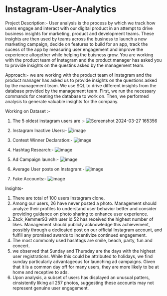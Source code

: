 # Instagram-User-Analytics
Project Description:-
User analysis is the process by which we track how users engage and interact with our digital product in an attempt to drive business insights for marketing, product and development teams. These insights are then used by teams across the business to launch a new marketing campaign, decide on features to build for an app, track the sucess of the app by measuring user engagement and improve the experience altogether while helping the buisness grow. You are working with the product team of Instagram and the product manager has asked you to provide insights on the questins asked by the management team.

Approach:-
we are working with the product team of Instagram and the product manager has asked us to provide insights on the questions asked by the management team. We use SQL to drive different insights from the database provided by the management team. First, we run the necessary commands for creating the database to work on. Then, we performed analysis to generate valuable insights for the company.

Working on Dataset :-
1. The 5 oldest instagram users are :-
   ![Screenshot 2024-03-27 165356](https://github.com/22priyanka95/Instagram-User-Analytics/assets/165151181/2f12c964-e9c1-44d9-a400-be3c6175a72c)




2. Instagram Inactive Users:-
   ![image](https://github.com/22priyanka95/Instagram-User-Analytics/assets/165151181/bf6da937-934e-4141-a9c7-fc48ca5de991)








3. Contest Winner Declaration:-
   ![image](https://github.com/22priyanka95/Instagram-User-Analytics/assets/165151181/a006adde-1bc5-4e40-b771-400527f56b9e)




4. Hashtag Research:-
   ![image](https://github.com/22priyanka95/Instagram-User-Analytics/assets/165151181/22bddea9-7638-4797-963b-e89b10f212eb)






5. Ad Campaign launch:-
   ![image](https://github.com/22priyanka95/Instagram-User-Analytics/assets/165151181/ebd47028-caa7-4ad5-931a-4d0cc062c701)







6. Average User posts on Instagram:-
   ![image](https://github.com/22priyanka95/Instagram-User-Analytics/assets/165151181/019f461c-f510-4e59-8f13-ab5ddf2469b7)








7. Fake Accounts:-
   ![image](https://github.com/22priyanka95/Instagram-User-Analytics/assets/165151181/16bb8243-7ea6-440d-b99a-6e2f3a369459)


Insights-
1. There are total of 100 users Instagram clone.
2. Among our users, 26 have never posted a photo. Management should analyze their profiles to understand user behavior better and consider providing guidance on photo sharing to enhance user 
   experience.
3. Zack_Kemmer93 with user id 52 has received the highest number of likes. Management should publicly acknowledge this achievement, possibly through a dedicated post on our official 
   Instagram account, and fulfill any promised awards to incentivize continued engagement.
4. The most commonly used hashtags are smile, beach, party, fun and concert.
5. we observed that Sunday and Thursday are the days with the highest user registrations. While this could be attributed to holidays, we find sunday particularly advantageous for launching 
   ad campaigns. Given that it is a common day off for many users, they are more likely to be at home and receptive to ads.
6. Upon analysis, a subset of users has displayed an unusual patters, cinsistently liking all 257 photos, suggesting these accounts may not represent genuine user engagement.
















